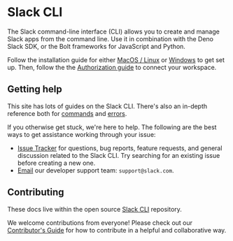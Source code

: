 # Slack CLI

The Slack command-line interface (CLI) allows you to create and manage Slack apps from the command line. Use it in combination with the Deno Slack SDK, or the Bolt frameworks for JavaScript and Python.

Follow the installation guide for either [MacOS / Linux](/tools/slack-cli/guides/installing-the-slack-cli-for-mac-and-linux) or [Windows](/tools/slack-cli/guides/installing-the-slack-cli-for-windows) to get set up. Then, follow the the [Authorization guide](/tools/slack-cli/guides/authorizing-the-slack-cli) to connect your workspace. 

## Getting help

This site has lots of guides on the Slack CLI. There's also an in-depth reference both for [commands](/tools/slack-cli/reference/commands/slack) and [errors](/tools/slack-cli/reference/errors).

If you otherwise get stuck, we're here to help. The following are the best ways to get assistance working through your issue:

* [Issue Tracker](http://github.com/slackapi/slack-cli/issues) for questions, bug reports, feature requests, and general discussion related to the Slack CLI. Try searching for an existing issue before creating a new one.
* [Email](mailto:support@slack.com) our developer support team: `support@slack.com`.

## Contributing

These docs live within the open source [Slack CLI](https://github.com/slackapi/slack-cli) repository.

We welcome contributions from everyone! Please check out our [Contributor's Guide](https://github.com/slackapi/slack-cli/blob/main/.github/CONTRIBUTING.md) for how to contribute in a helpful and collaborative way.
